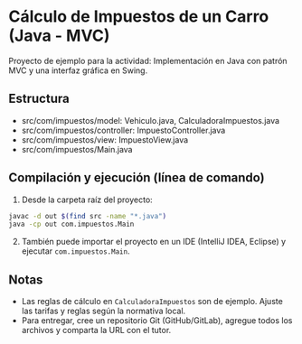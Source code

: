 # Cálculo de Impuestos de un Carro (Java - MVC)

Proyecto de ejemplo para la actividad: Implementación en Java con patrón MVC y una interfaz gráfica en Swing.

## Estructura
- src/com/impuestos/model: Vehiculo.java, CalculadoraImpuestos.java
- src/com/impuestos/controller: ImpuestoController.java
- src/com/impuestos/view: ImpuestoView.java
- src/com/impuestos/Main.java

## Compilación y ejecución (línea de comando)
1. Desde la carpeta raíz del proyecto:
```bash
javac -d out $(find src -name "*.java")
java -cp out com.impuestos.Main
```
2. También puede importar el proyecto en un IDE (IntelliJ IDEA, Eclipse) y ejecutar `com.impuestos.Main`.

## Notas
- Las reglas de cálculo en `CalculadoraImpuestos` son de ejemplo. Ajuste las tarifas y reglas según la normativa local.
- Para entregar, cree un repositorio Git (GitHub/GitLab), agregue todos los archivos y comparta la URL con el tutor.
